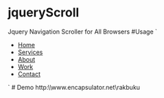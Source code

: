 # jqueryScroll
Jquery Navigation Scroller for All Browsers
#Usage
`<nav class="menu" data-scrollmes='{"classNames":"ul li","scrollSpeed":300,"activeClass":"active"}'>
  <ul>
              <li class="active"><a href="#home"><i class="fa fa-lg fa-home"></i> Home</a></li>
              <li ><a href="#services"><i class="fa fa-lg fa-pencil"></i> Services</a></li>
              <li><a href="#about"><i class="fa fa-lg fa-user"></i> About</a></li>
              <li><a href="#work"><i class="fa fa-lg fa-folder-open"></i> Work</a></li>
              <li><a href="#contact"><i class="fa fa-lg fa-comment"></i> Contact</a></li>
          </ul>
</nav>
`
# Demo
http:\\www.encapsulator.net\rakbuku
